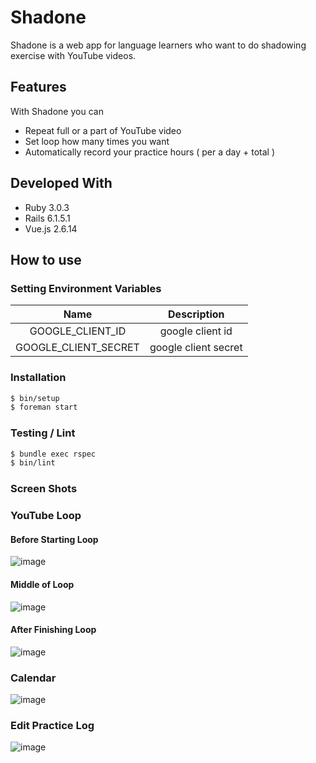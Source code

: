 # Shadone

Shadone is a web app for language learners who want to do shadowing exercise with YouTube videos.

## Features
With Shadone you can

- Repeat full or a part of YouTube video
- Set loop how many times you want
- Automatically record your practice hours ( per a day + total )

## Developed With
- Ruby 3.0.3
- Rails  6.1.5.1
- Vue.js 2.6.14

## How to use
### Setting Environment Variables

| Name | Description |
| :-: | :-: |
| GOOGLE_CLIENT_ID | google client id |
| GOOGLE_CLIENT_SECRET | google client secret |

### Installation
```bash
$ bin/setup
$ foreman start
```

### Testing / Lint
```bash
$ bundle exec rspec
$ bin/lint
```

### Screen Shots
### YouTube Loop
#### Before Starting Loop
![image](https://user-images.githubusercontent.com/63531341/189540781-dedeb147-c244-4e03-baa4-13cfcbb7bee8.png)

#### Middle of Loop
![image](https://user-images.githubusercontent.com/63531341/189540827-7dafa32e-03f0-4697-9a5b-c4a720e60744.png)

#### After Finishing Loop
![image](https://user-images.githubusercontent.com/63531341/189540878-f6a6bec2-cc4b-4fd5-b53d-51eb59f9c52e.png)

### Calendar
![image](https://user-images.githubusercontent.com/63531341/182334093-4bf9499f-48e5-4fbe-a69b-6c25cbc76f5a.png)

### Edit Practice Log
![image](https://user-images.githubusercontent.com/63531341/189540973-e6797cb2-a037-4e08-84fd-91e1d5793d70.png)

